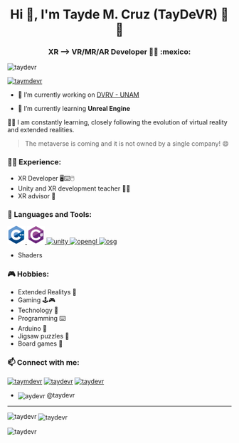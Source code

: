<h1 align="center">Hi 👋, I'm Tayde M. Cruz (TayDeVR) 🧑🥽</h1>
<h3 align="center">XR --> VR/MR/AR Developer 🧑‍💻 :mexico:</h3>

<p align="left"> <img src="https://komarev.com/ghpvc/?username=taydevr&label=Profile%20views&color=0e75b6&style=flat" alt="taydevr" /> </p>

<p align="left"> <a href="https://twitter.com/taymdevr" target="blank"><img src="https://img.shields.io/twitter/follow/taymdevr?logo=twitter&style=for-the-badge" alt="taymdevr" /></a> </p>

- 🔭 I’m currently working on [DVRV - UNAM](https://ixtli.unam.mx/)

- 🌱 I’m currently learning **Unreal Engine**



💪🏼 I am constantly learning, closely following the evolution of virtual reality and extended realities.
> The metaverse is coming and it is not owned by a single company! 😄



<h3 align="left">👩‍💻 Experience:</h3>

 - XR Developer 🖥️⌨️🖱️
 - Unity and XR development teacher 👨‍🏫
 - XR advisor 💬
 <!-- - VR evangelist 🗣️-->


<h3 align="left">🚀 Languages and Tools:</h3>
<p align="left"> 
<a href="https://www.w3schools.com/cpp/" target="_blank" rel="noreferrer"> <img src="https://raw.githubusercontent.com/devicons/devicon/master/icons/cplusplus/cplusplus-original.svg" alt="cplusplus" width="40" height="40"/> </a> 
<a href="https://www.w3schools.com/cs/" target="_blank" rel="noreferrer"> <img src="https://raw.githubusercontent.com/devicons/devicon/master/icons/csharp/csharp-original.svg" alt="csharp" width="40" height="40"/> </a> 
<a href="https://unity.com/" target="_blank" rel="noreferrer"> <img src="https://www.vectorlogo.zone/logos/unity3d/unity3d-icon.svg" alt="unity" width="40" height="40"/> </a> 
<a href="https://www.opengl.org/" target="_blank" rel="noreferrer"> <img src="https://img.shields.io/badge/OpenGL-FFFFFF?style=for-the-badge&logo=opengl" alt="opengl" width="114" height="40"/> </a> 
<a href="https://www.openscenegraph.com/" target="_blank" rel="noreferrer"> <img src="https://github.com/openscenegraph/OpenSceneGraph-Data/blob/master/Images/osg64.png" alt="osg" width="40" height="40"/> </a> 

- Shaders
</p>


<h3 align="left">🎮 Hobbies:</h3>

- Extended Realitys 🥽
- Gaming 🕹️🎮
- Technology 🚀
- Programming ⌨️
- Arduino 🤖
- Jigsaw puzzles 🧩
- Board games 🎲


<h3 align="left">📫 Connect with me:</h3>
<p align="left">
<a href="https://twitter.com/taymdevr" target="blank"><img align="center" src="https://raw.githubusercontent.com/rahuldkjain/github-profile-readme-generator/master/src/images/icons/Social/twitter.svg" alt="taymdevr" height="30" width="40" /></a>
<a href="https://linkedin.com/in/taydevr" target="blank"><img align="center" src="https://raw.githubusercontent.com/rahuldkjain/github-profile-readme-generator/master/src/images/icons/Social/linked-in-alt.svg" alt="taydevr" height="30" width="40" /></a>
<a href="https://trello.com/taydevr  " target="blank"><img align="center" src="https://user-images.githubusercontent.com/13432607/29981988-82cec158-8f58-11e7-9f26-473079c2a9b1.png" alt="taydevr" height="40" width="40" /></a>

- <img align="center" src="https://avatars.githubusercontent.com/u/7948669?v=4" alt="aydevr" height="40" width="40" /> @taydevr  


--------------------------------

<p><img align="left" src="https://github-readme-stats.vercel.app/api/top-langs?username=taydevr&show_icons=true&locale=en&layout=compact" alt="taydevr" />

<p>&nbsp;<img align="center" src="https://github-readme-stats.vercel.app/api?username=taydevr&show_icons=true&locale=en" alt="taydevr" />

<p><img align="center" src="https://github-readme-streak-stats.herokuapp.com/?user=taydevr&" alt="taydevr" /></p>


<!--
**taydevr/TayDeVR** is a ✨ _special_ ✨ repository because its `README.md` (this file) appears on your GitHub profile.

Here are some ideas to get you started:

- 🔭 I’m currently working on ...
- 🌱 I’m currently learning ...
- 👯 I’m looking to collaborate on ...
- 🤔 I’m looking for help with ...
- 💬 Ask me about ...
- 📫 How to reach me: ...
- 😄 Pronouns: ...
- ⚡ Fun fact: ...
-->

